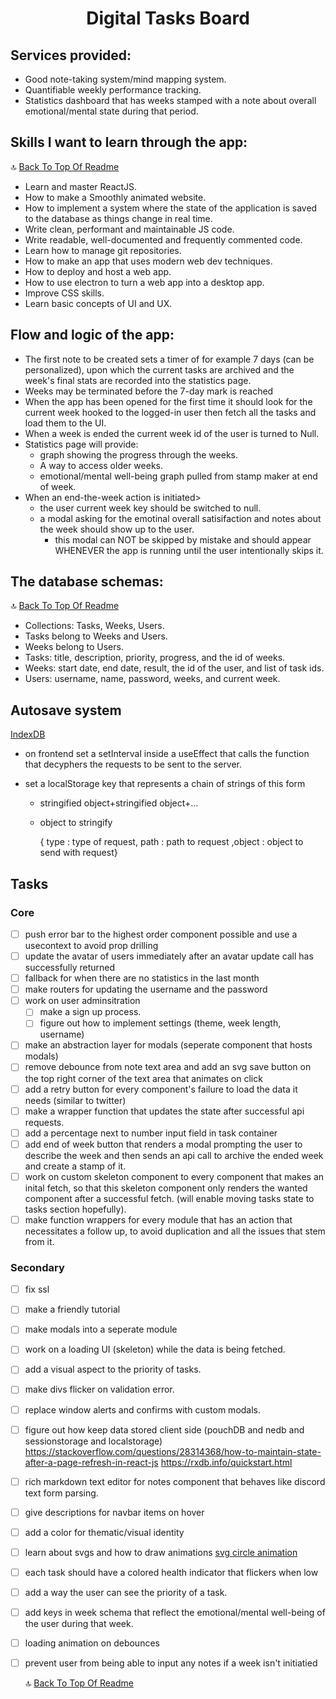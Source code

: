 <h1 align="center"><strong>Digital Tasks Board</strong></h1>

## Services provided:

- Good note-taking system/mind mapping system.
- Quantifiable weekly performance tracking.
- Statistics dashboard that has weeks stamped with a note about overall emotional/mental state during that period.

## Skills I want to learn through the app:

🔝 [Back To Top Of Readme](https://github.com/me3zaAKAgoat/dtb#digital-tasks-board)

- Learn and master ReactJS.
- How to make a Smoothly animated website.
- How to implement a system where the state of the application is saved to the database as things change in real time.
- Write clean, performant and maintainable JS code.
- Write readable, well-documented and frequently commented code.
- Learn how to manage git repositories.
- How to make an app that uses modern web dev techniques.
- How to deploy and host a web app.
- How to use electron to turn a web app into a desktop app.
- Improve CSS skills.
- Learn basic concepts of UI and UX.

## Flow and logic of the app:

- The first note to be created sets a timer of for example 7 days (can be personalized), upon which the current tasks are archived and the week's final stats are recorded into the statistics page.
- Weeks may be terminated before the 7-day mark is reached
- When the app has been opened for the first time it should look for the current week hooked to the logged-in user then fetch all the tasks and load them to the UI.
- When a week is ended the current week id of the user is turned to Null.
- Statistics page will provide:
  - graph showing the progress through the weeks.
  - A way to access older weeks.
  - emotional/mental well-being graph pulled from stamp maker at end of week.
- When an end-the-week action is initiated>
  - the user current week key should be switched to null.
  - a modal asking for the emotinal overall satisifaction and notes about the week should show up to the user.
    - this modal can NOT be skipped by mistake and should appear WHENEVER the app is running until the user intentionally skips it.

## The database schemas:

🔝 [Back To Top Of Readme](https://github.com/me3zaAKAgoat/dtb#digital-tasks-board)

- Collections: Tasks, Weeks, Users.
- Tasks belong to Weeks and Users.
- Weeks belong to Users.
- Tasks: title, description, priority, progress, and the id of weeks.
- Weeks: start date, end date, result, the id of the user, and list of task ids.
- Users: username, name, password, weeks, and current week.

## Autosave system

[IndexDB](https://developer.mozilla.org/en-US/docs/Web/API/IndexedDB_API/Using_IndexedDB)

- on frontend set a setInterval inside a useEffect that calls the function that decyphers the requests to be sent to the server.

- set a localStorage key that represents a chain of strings of this form

  - stringified object+stringified object+...

  - object to stringify

    { type : type of request, path : path to request ,object : object to send with request}

## Tasks

### Core

- [ ] push error bar to the highest order component possible and use a usecontext to avoid prop drilling
- [ ] update the avatar of users immediately after an avatar update call has successfully returned
- [ ] fallback for when there are no statistics in the last month
- [ ] make routers for updating the username and the password
- [ ] work on user adminsitration
  - [ ] make a sign up process.
  - [ ] figure out how to implement settings (theme, week length, username)
- [ ] make an abstraction layer for modals (seperate component that hosts modals)
- [ ] remove debounce from note text area and add an svg save button on the top right corner of the text area that animates on click
- [ ] add a retry button for every component's failure to load the data it needs (similar to twitter)
- [ ] make a wrapper function that updates the state after successful api requests.
- [ ] add a percentage next to number input field in task container
- [ ] add end of week button that renders a modal prompting the user to describe the week and then sends an api call to archive the ended week and create a stamp of it.
- [ ] work on custom skeleton component to every component that makes an inital fetch, so that this skeleton component only renders the wanted component after a successful fetch. (will enable moving tasks state to tasks section hopefully).
- [ ] make function wrappers for every module that has an action that necessitates a follow up, to avoid duplication and all the issues that stem from it.

### Secondary

- [ ] fix ssl
- [ ] make a friendly tutorial
- [ ] make modals into a seperate module
- [ ] work on a loading UI (skeleton) while the data is being fetched.
- [ ] add a visual aspect to the priority of tasks.
- [ ] make divs flicker on validation error.
- [ ] replace window alerts and confirms with custom modals.
- [ ] figure out how keep data stored client side (pouchDB and nedb and sessionstorage and localstorage) https://stackoverflow.com/questions/28314368/how-to-maintain-state-after-a-page-refresh-in-react-js https://rxdb.info/quickstart.html
- [ ] rich markdown text editor for notes component that behaves like discord text form parsing.
- [ ] give descriptions for navbar items on hover
- [ ] add a color for thematic/visual identity
- [ ] learn about svgs and how to draw animations [svg circle animation](https://stackoverflow.com/questions/46142291/animating-react-native-svg-dash-length-of-a-circle)
- [ ] each task should have a colored health indicator that flickers when low
- [ ] add a way the user can see the priority of a task.
- [ ] add keys in week schema that reflect the emotional/mental well-being of the user during that week.
- [ ] loading animation on debounces
- [ ] prevent user from being able to input any notes if a week isn't initiatied

  🔝 [Back To Top Of Readme](https://github.com/me3zaAKAgoat/dtb#digital-tasks-board)
